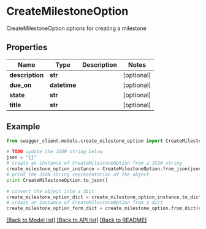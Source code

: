 # CreateMilestoneOption

CreateMilestoneOption options for creating a milestone

## Properties
Name | Type | Description | Notes
------------ | ------------- | ------------- | -------------
**description** | **str** |  | [optional] 
**due_on** | **datetime** |  | [optional] 
**state** | **str** |  | [optional] 
**title** | **str** |  | [optional] 

## Example

```python
from swagger_client.models.create_milestone_option import CreateMilestoneOption

# TODO update the JSON string below
json = "{}"
# create an instance of CreateMilestoneOption from a JSON string
create_milestone_option_instance = CreateMilestoneOption.from_json(json)
# print the JSON string representation of the object
print CreateMilestoneOption.to_json()

# convert the object into a dict
create_milestone_option_dict = create_milestone_option_instance.to_dict()
# create an instance of CreateMilestoneOption from a dict
create_milestone_option_form_dict = create_milestone_option.from_dict(create_milestone_option_dict)
```
[[Back to Model list]](../README.md#documentation-for-models) [[Back to API list]](../README.md#documentation-for-api-endpoints) [[Back to README]](../README.md)


